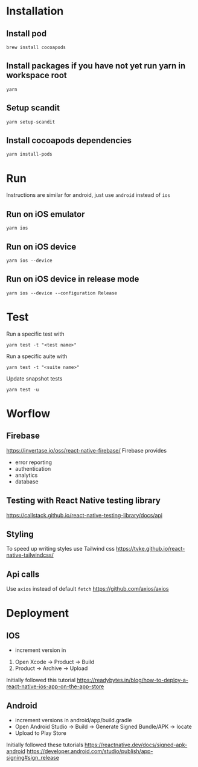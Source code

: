 # Installation

## Install pod
```
brew install cocoapods
```

## Install packages if you have not yet run yarn in workspace root
```
yarn
```

## Setup scandit
```
yarn setup-scandit
```

## Install cocoapods dependencies
```
yarn install-pods
```

# Run

Instructions are similar for android, just use `android` instead of `ios`

## Run on iOS emulator 
```
yarn ios
```

## Run on iOS device
```
yarn ios --device
```

## Run on iOS device in release mode
```
yarn ios --device --configuration Release
```

# Test

Run a specific test with
```
yarn test -t "<test name>"
```

Run a specific auite with
```
yarn test -t "<suite name>"
```

Update snapshot tests
```
yarn test -u
```

# Worflow

## Firebase
https://invertase.io/oss/react-native-firebase/
Firebase provides 
- error reporting
- authentication
- analytics
- database

## Testing with React Native testing library
https://callstack.github.io/react-native-testing-library/docs/api

## Styling
To speed up writing styles use Tailwind css https://tvke.github.io/react-native-tailwindcss/

## Api calls
Use `axios` instead of default `fetch`
https://github.com/axios/axios

# Deployment

## IOS
- increment version in
1. Open Xcode -> Product -> Build
2. Product -> Archive -> Upload

Initially followed this tutorial
https://readybytes.in/blog/how-to-deploy-a-react-native-ios-app-on-the-app-store

## Android
- increment versions in android/app/build.gradle
- Open Android Studio -> Build -> Generate Signed Bundle/APK -> locate
- Upload to Play Store

Initially followed these tutorials
https://reactnative.dev/docs/signed-apk-android
https://developer.android.com/studio/publish/app-signing#sign_release
